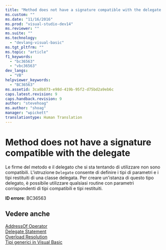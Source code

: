 ```yaml
---
title: "Method does not have a signature compatible with the delegate | Microsoft Docs"
ms.custom: ""
ms.date: "11/16/2016"
ms.prod: "visual-studio-dev14"
ms.reviewer: ""
ms.suite: ""
ms.technology: 
  - "devlang-visual-basic"
ms.tgt_pltfrm: ""
ms.topic: "article"
f1_keywords: 
  - "bc36563"
  - "vbc36563"
dev_langs: 
  - "VB"
helpviewer_keywords: 
  - "BC36563"
ms.assetid: 3ca8b873-e98d-419b-95f2-d75bd2a9eb6c
caps.latest.revision: 9
caps.handback.revision: 9
author: "stevehoag"
ms.author: "shoag"
manager: "wpickett"
translationtype: Human Translation
---
```

# Method does not have a signature compatible with the delegate
Le firme del metodo e il delegato che si sta tentando di utilizzare non sono compatibili.  L'istruzione `Delegate` consente di definire i tipi di parametri e i tipi restituiti di una classe delegata.  Per creare un'istanza di questo tipo delegato, è possibile utilizzare qualsiasi routine con parametri corrispondenti di tipi compatibili e tipi restituiti.  
  
 **ID errore**: BC36563  
  
## Vedere anche  
 [AddressOf Operator](../../../visual-basic/language-reference/operators/addressof-operator.md)   
 [Delegate Statement](../../../visual-basic/language-reference/statements/delegate-statement.md)   
 [Overload Resolution](../../../visual-basic/programming-guide/language-features/procedures/overload-resolution.md)   
 [Tipi generici in Visual Basic](../../../visual-basic/programming-guide/language-features/data-types/generic-types.md)